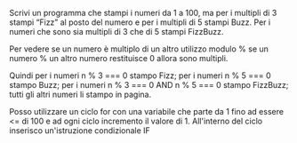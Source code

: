 Scrivi un programma che stampi i numeri da 1 a 100,
ma per i multipli di 3 stampi “Fizz” al posto del numero e per i multipli di 5 stampi Buzz.
Per i numeri che sono sia multipli di 3 che di 5 stampi FizzBuzz.

Per vedere se un numero è multiplo di un altro utilizzo modulo %
se un numero % un altro numero restituisce 0 allora sono multipli.

Quindi per i numeri n % 3 === 0 stampo Fizz;
per i numeri n % 5 === 0 stampo Buzz;
per i numeri n % 3 === 0 AND n % 5 === 0 stampo FizzBuzz;
tutti gli altri numeri li stampo in pagina.

Posso utilizzare un ciclo for con una variabile che parte da 1 fino ad essere <= di 100 e ad ogni ciclo incremento il valore di 1.
All'interno del ciclo inserisco un'istruzione condizionale IF
